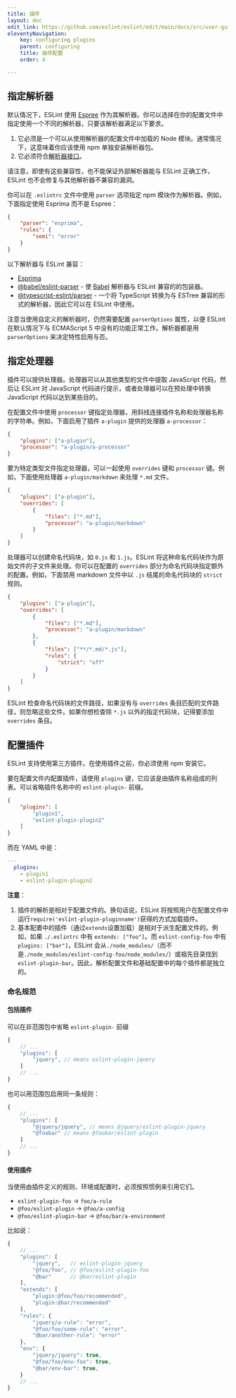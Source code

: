 ```yaml
---
title: 插件
layout: doc
edit_link: https://github.com/eslint/eslint/edit/main/docs/src/user-guide/configuring/plugins.md
eleventyNavigation:
    key: configuring plugins
    parent: configuring
    title: 插件配置
    order: 4

---
```


## 指定解析器

默认情况下，ESLint 使用 [Espree](https://github.com/eslint/espree) 作为其解析器。你可以选择在你的配置文件中指定使用一个不同的解析器，只要该解析器满足以下要求。

1. 它必须是一个可以从使用解析器的配置文件中加载的 Node 模块。通常情况下，这意味着你应该使用 npm 单独安装解析器包。
1. 它必须符合[解析器接口](../../developer-guide/working-with-custom-parsers)。

请注意，即使有这些兼容性，也不能保证外部解析器能与 ESLint 正确工作，ESLint 也不会修复与其他解析器不兼容的漏洞。

你可以在 `.eslintrc` 文件中使用 `parser` 选项指定 npm 模块作为解析器。例如，下面指定使用 Esprima 而不是 Espree：

```json
{
    "parser": "esprima",
    "rules": {
        "semi": "error"
    }
}
```

以下解析器与 ESLint 兼容：

* [Esprima](https://www.npmjs.com/package/esprima)
* [@babel/eslint-parser](https://www.npmjs.com/package/@babel/eslint-parser) - 使 [Babel](https://babeljs.io) 解析器与 ESLint 兼容的的包装器。
* [@typescript-eslint/parser](https://www.npmjs.com/package/@typescript-eslint/parser) - 一个将 TypeScript 转换为与 ESTree 兼容的形式的解析器，因此它可以在 ESLint 中使用。

注意当使用自定义的解析器时，仍然需要配置 `parserOptions` 属性，以便 ESLint 在默认情况下与 ECMAScript 5 中没有的功能正常工作。解析器都是用 `parserOptions` 来决定特性启用与否。

## 指定处理器

插件可以提供处理器。处理器可以从其他类型的文件中提取 JavaScript 代码，然后让 ESLint 对 JavaScript 代码进行提示，或者处理器可以在预处理中转换 JavaScript 代码以达到某些目的。

在配置文件中使用 `processor` 键指定处理器，用斜线连接插件名称和处理器名称的字符串。例如，下面启用了插件 `a-plugin` 提供的处理器 `a-processor`：

```json
{
    "plugins": ["a-plugin"],
    "processor": "a-plugin/a-processor"
}
```

要为特定类型文件指定处理器，可以一起使用 `overrides` 键和 `processor` 键。例如，下面使用处理器 `a-plugin/markdown` 来处理 `*.md` 文件。

```json
{
    "plugins": ["a-plugin"],
    "overrides": [
        {
            "files": ["*.md"],
            "processor": "a-plugin/markdown"
        }
    ]
}
```

处理器可以创建命名代码块，如 `0.js` 和 `1.js`。ESLint 将这种命名代码块作为原始文件的子文件来处理。你可以在配置的 `overrides` 部分为命名代码块指定额外的配置。例如，下面禁用 markdown 文件中以 `.js` 结尾的命名代码块的 `strict` 规则。

```json
{
    "plugins": ["a-plugin"],
    "overrides": [
        {
            "files": ["*.md"],
            "processor": "a-plugin/markdown"
        },
        {
            "files": ["**/*.md/*.js"],
            "rules": {
                "strict": "off"
            }
        }
    ]
}
```

ESLint 检查命名代码块的文件路径，如果没有与 `overrides` 条目匹配的文件路径，则忽略这些文件。如果你想检查除 `*.js` 以外的指定代码块，记得要添加 `overrides` 条目。

## 配置插件

ESLint 支持使用第三方插件。在使用插件之前，你必须使用 npm 安装它。

要在配置文件内配置插件，请使用 `plugins` 键，它应该是由插件名称组成的列表。可以省略插件名称中的  `eslint-plugin-` 前缀。

```json
{
    "plugins": [
        "plugin1",
        "eslint-plugin-plugin2"
    ]
}
```

而在 YAML 中是：

```yaml
---
  plugins:
    - plugin1
    - eslint-plugin-plugin2
```

**注意**：

1. 插件的解析是相对于配置文件的。换句话说，ESLint 将按照用户在配置文件中运行`require('eslint-plugin-pluginname')`获得的方式加载插件。
2. 基本配置中的插件（通过`extends`设置加载）是相对于派生配置文件的。例如，如果 `./.eslintrc` 中有 `extends: ["foo"]`。而 `eslint-config-foo` 中有`plugins: ["bar"]`，ESLint 会从`./node_modules/`（而不是`./node_modules/eslint-config-foo/node_modules/`）或祖先目录找到 `eslint-plugin-bar`。因此，解析配置文件和基础配置中的每个插件都是独立的。

### 命名规范

#### 包括插件

可以在非范围包中省略 `eslint-plugin-` 前缀

```js
{
    // ...
    "plugins": [
        "jquery", // means eslint-plugin-jquery
    ]
    // ...
}
```

也可以用范围包启用同一条规则：

```js
{
    // ...
    "plugins": [
        "@jquery/jquery", // means @jquery/eslint-plugin-jquery
        "@foobar" // means @foobar/eslint-plugin
    ]
    // ...
}
```

#### 使用插件

当使用由插件定义的规则、环境或配置时，必须按照惯例来引用它们。

* `eslint-plugin-foo` → `foo/a-rule`
* `@foo/eslint-plugin` → `@foo/a-config`
* `@foo/eslint-plugin-bar` → `@foo/bar/a-environment`

比如说：

```js
{
    // ...
    "plugins": [
        "jquery",   // eslint-plugin-jquery
        "@foo/foo", // @foo/eslint-plugin-foo
        "@bar"      // @bar/eslint-plugin
    ],
    "extends": [
        "plugin:@foo/foo/recommended",
        "plugin:@bar/recommended"
    ],
    "rules": {
        "jquery/a-rule": "error",
        "@foo/foo/some-rule": "error",
        "@bar/another-rule": "error"
    },
    "env": {
        "jquery/jquery": true,
        "@foo/foo/env-foo": true,
        "@bar/env-bar": true,
    }
    // ...
}
```
